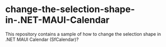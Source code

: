 # change-the-selection-shape-in-.NET-MAUI-Calendar
This repository contains a sample of how to change the selection shape in .NET MAUI Calendar (SfCalendar)?
